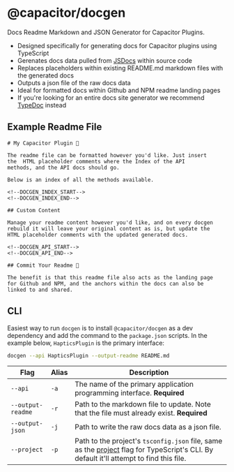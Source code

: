 # @capacitor/docgen

Docs Readme Markdown and JSON Generator for Capacitor Plugins.

- Designed specifically for generating docs for Capacitor plugins using TypeScript
- Gerenates docs data pulled from [JSDocs](https://en.wikipedia.org/wiki/JSDoc) within source code 
- Replaces placeholders within existing README.md markdown files with the generated docs
- Outputs a json file of the raw docs data
- Ideal for formatted docs within Github and NPM readme landing pages
- If you're looking for an entire docs site generator we recommend [TypeDoc](https://typedoc.org/) instead


## Example Readme File

```
# My Capacitor Plugin 🔌

The readme file can be formatted however you'd like. Just insert 
the  HTML placeholder comments where the Index of the API
methods, and the API docs should go.

Below is an index of all the methods available.

<!--DOCGEN_INDEX_START-->
<!--DOCGEN_INDEX_END-->

## Custom Content

Manage your readme content however you'd like, and on every docgen 
rebuild it will leave your original content as is, but update the 
HTML placeholder comments with the updated generated docs.

<!--DOCGEN_API_START-->
<!--DOCGEN_API_END-->

## Commit Your Readme 🚀

The benefit is that this readme file also acts as the landing page 
for Github and NPM, and the anchors within the docs can also be 
linked to and shared.
```

## CLI

Easiest way to run `docgen` is to install `@capacitor/docgen` as a dev dependency
and add the command to the `package.json` scripts. In the example below, 
`HapticsPlugin` is the primary interface:

```bash
docgen --api HapticsPlugin --output-readme README.md
```

| Flag              | Alias | Description                                                                              |
|-------------------|-------|------------------------------------------------------------------------------------------|
| `--api`           | `-a`  | The name of the primary application programming interface. **Required**                  |
| `--output-readme` | `-r`  | Path to the markdown file to update. Note that the file must already exist. **Required** |
| `--output-json`   | `-j`  | Path to write the raw docs data as a json file.                                          |
| `--project`       | `-p`  | Path to the project's `tsconfig.json` file, same as the [project](https://www.typescriptlang.org/docs/handbook/compiler-options.html) flag for TypeScript's CLI. By default it'll attempt to find this file. |

